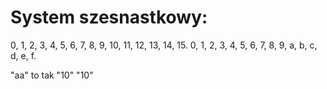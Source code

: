 # System szesnastkowy: #
0, 1, 2, 3, 4, 5, 6, 7, 8, 9, 10, 11, 12, 13, 14, 15.
0, 1, 2, 3, 4, 5, 6, 7, 8, 9,  a,  b,  c,  d,  e,  f.

"aa" to tak "10" "10"